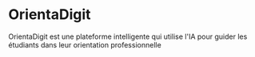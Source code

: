 # OrientaDigit
OrientaDigit est une plateforme intelligente qui utilise l'IA pour guider les étudiants dans leur orientation professionnelle
